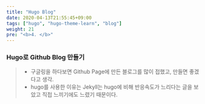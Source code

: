 ```yaml
---
title: "Hugo Blog"
date: 2020-04-13T21:55:45+09:00
tags: ["hugo", "hugo-theme-learn", "blog"]
weight: 21
pre: "<b>4. </b>"
---
```


### Hugo로 Github Blog 만들기

> - 구글링을 하다보면 Github Page에 만든 블로그를 많이 접했고, 만들면 좋겠다고 생각.
> - hugo를 사용한 이유는 Jekyll는 hugo에 비해 반응속도가 느리다는 글을 보았고 직접 느끼기에도 느렸기 때문이다.

